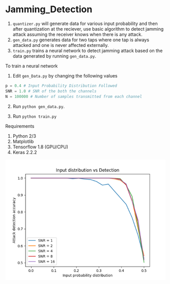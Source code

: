 # Jamming_Detection

1. `quantizer.py` will generate data for various input probability and then after quantization at the reciever, use basic algorithm to detect jamming attack assuming the receiver knows when there is any attack.
2. `gen_data.py` generates data for two taps where one tap is always attacked and one is never affected externally.
3. `train.py` trains a neural network to detect jamming attack based on the data generated by running `gen_data.py`.

To train a neural network
1. Edit `gen_Data.py` by changing the following values
```python
p = 0.4 # Input Probability Distribution Followed
SNR = 1.0 # SNR of the both the channels
N = 100000 # Number of samples transmitted from each channel
```
2. Run `python gen_data.py`.

3. Run `python train.py`

Requirements
1. Python 2/3
2. Matplotlib
3. Tensorflow 1.8 (GPU/CPU)
4. Keras 2.2.2


![Attack Detection Curve](Accuracy.png?raw=true)
